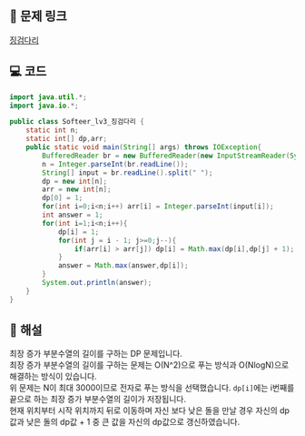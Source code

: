 ## 🔗 문제 링크
[징검다리](https://softeer.ai/practice/6293)

## 💻 코드
```java
import java.util.*;
import java.io.*;

public class Softeer_lv3_징검다리 {
    static int n;
    static int[] dp,arr;
    public static void main(String[] args) throws IOException{
        BufferedReader br = new BufferedReader(new InputStreamReader(System.in));
        n = Integer.parseInt(br.readLine());
        String[] input = br.readLine().split(" ");
        dp = new int[n];
        arr = new int[n];
        dp[0] = 1;
        for(int i=0;i<n;i++) arr[i] = Integer.parseInt(input[i]);
        int answer = 1;
        for(int i=1;i<n;i++){
            dp[i] = 1;
            for(int j = i - 1; j>=0;j--){
                if(arr[i] > arr[j]) dp[i] = Math.max(dp[i],dp[j] + 1);
            }
            answer = Math.max(answer,dp[i]);
        }
        System.out.println(answer);
    }
}
```

## 📝 해설

최장 증가 부분수열의 길이를 구하는 DP 문제입니다.  
최장 증가 부분수열의 길이를 구하는 문제는 O(N^2)으로 푸는 방식과 O(NlogN)으로 해결하는 방식이 있습니다.  
위 문제는 N이 최대 3000이므로 전자로 푸는 방식을 선택했습니다. `dp[i]`에는 i번째를 끝으로 하는 최장 증가 부분수열의 길이가 저장됩니다.  
현재 위치부터 시작 위치까지 뒤로 이동하며 자신 보다 낮은 돌을 만날 경우 자신의 dp값과 낮은 돌의 dp값 + 1 중 큰 값을 자신의 dp값으로 갱신하였습니다.

